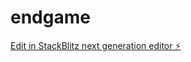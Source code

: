 # endgame

[Edit in StackBlitz next generation editor ⚡️](https://stackblitz.com/~/github.com/ydideh810/endgame)
